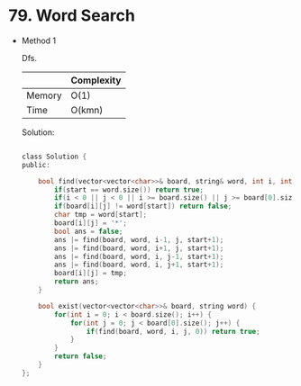 # 79. Word Search 
- Method 1

    Dfs.

    | |   Complexity  |
    | ----------- | ----------- | 
    |  Memory     | O(1) | 
    |      Time       |  O(kmn) | 


    Solution:

    ``` h

    class Solution {
    public:

        bool find(vector<vector<char>>& board, string& word, int i, int j, int start) {
            if(start == word.size()) return true;
            if(i < 0 || j < 0 || i >= board.size() || j >= board[0].size()) return false;
            if(board[i][j] != word[start]) return false;
            char tmp = word[start];
            board[i][j] = '*';
            bool ans = false;
            ans |= find(board, word, i-1, j, start+1);
            ans |= find(board, word, i+1, j, start+1);
            ans |= find(board, word, i, j-1, start+1);
            ans |= find(board, word, i, j+1, start+1);
            board[i][j] = tmp;
            return ans;
        }

        bool exist(vector<vector<char>>& board, string word) {
            for(int i = 0; i < board.size(); i++) {
                for(int j = 0; j < board[0].size(); j++) {
                    if(find(board, word, i, j, 0)) return true;
                }
            }
            return false;
        }
    };

    ```

<!-- - Method 2

    This is another method.

    | |   Complexity  |
    | ----------- | ----------- | 
    |  Memory     | O(n) | 
    |      Time       |  O(n) | 


    Solution:

    ``` h



    ```

- Additional Knowledge:
       
    Here are some additional knowledge.



<br> -->